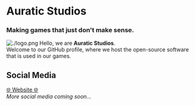 # Auratic Studios
### Making games that just don't make sense.
![./logo.png]()
Hello, we are **Auratic Studios**.\
Welcome to our GitHub profile, where we host the open-source software that is used in our games.

## Social Media
[🌐 Website 🌐](https://auratic-studios.github.io)\
*More social media coming soon...*
